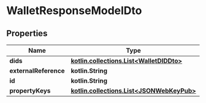
# WalletResponseModelDto

## Properties
Name | Type | Description | Notes
------------ | ------------- | ------------- | -------------
**dids** | [**kotlin.collections.List&lt;WalletDIDDto&gt;**](WalletDIDDto.md) |  | 
**externalReference** | **kotlin.String** |  | 
**id** | **kotlin.String** |  | 
**propertyKeys** | [**kotlin.collections.List&lt;JSONWebKeyPub&gt;**](JSONWebKeyPub.md) |  | 



